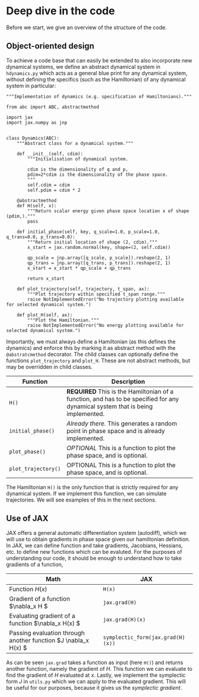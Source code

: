 # Deep dive in the code

Before we start, we give an overview of the structure of the code.


## Object-oriented design

To achieve a code base that can easily be extended to also incorporate new dynamical systems, we define an abstract dynamical system in `hdynamics.py` which acts as a general blue print for any dynamical system, without defining the specifics (such as the Hamiltonian) of any dynamical system in particular:


```
"""Implementation of dynamics (e.g. specification of Hamiltonians)."""

from abc import ABC, abstractmethod

import jax
import jax.numpy as jnp


class Dynamics(ABC):
    """Abstract class for a dynamical system."""

    def __init__(self, cdim):
        """Initialisation of dynamical system.

        cdim is the dimensionality of q and p,
        pdim=2*cdim is the dimensionality of the phase space.
        """
        self.cdim = cdim
        self.pdim = cdim * 2

    @abstractmethod
    def H(self, x):
        """Return scalar energy given phase space location x of shape (pdim,)."""
        pass

    def initial_phase(self, key, q_scale=1.0, p_scale=1.0, q_trans=0.0, p_trans=0.0):
        """Return initial location of shape (2, cdim)."""
        x_start = jax.random.normal(key, shape=(2, self.cdim))

        qp_scale = jnp.array([q_scale, p_scale]).reshape(2, 1)
        qp_trans = jnp.array([q_trans, p_trans]).reshape(2, 1)
        x_start = x_start * qp_scale + qp_trans

        return x_start

    def plot_trajectory(self, trajectory, t_span, ax):
        """Plot trajectory within specified t_span range."""
        raise NotImplementedError("No trajectory plotting available for selected dynamical system.")

    def plot_H(self, ax):
        """Plot the Hamiltonian."""
        raise NotImplementedError("No energy plotting available for selected dynamical system.")
```


Importantly, we must always define a Hamiltonian (as this defines the dynamics) and enforce this by marking it as abstract method with the ```@abstratcmethod``` decorator. The child classes can optionally define the functions ```plot_trajectory``` and ```plot_H```. These are not abstract methods, but may be overridden in child classes.

| Function      | Description |
| ----------- | ----------- |
| `H()`      | <b>REQUIRED</b> This is the Hamiltonian of a function, and has to be specified for any dynamical system that is being implemented.   |
| `initial_phase()`   | <i>Already there.</i> This generates a random point in phase space and is already implemented.  |
| `plot_phase()`   | <i>OPTIONAL</i> This is a function to plot the phase space, and is optional.    |
| `plot_trajectory()`   | </i>OPTIONAL</i>  This is a function to plot the phase space, and is optional.      |

The Hamiltonian `H()` is the only function that is strictly required for any dynamical system. If we implement this function, we can simulate trajectories. We will see examples of this in the next sections.

## Use of JAX

JAX offers a general automatic differentiation system (autodiff), which we will use to obtain gradients in phase space given our hamiltonian definition. In JAX, we can define function and take gradients, Jacobians, Hessians, etc. to define new functions which can be evaluted. For the purposes of understanding our code, it should be enough to understand how to take gradients of a function,

| Math      | JAX |
| ----------- | ----------- |
| Function $H(x)$ | `H(x)`  |
| Gradient of a function $\nabla_x H $  | `jax.grad(H)`
| Evaluating gradient of a function $\nabla_x H(x) $  | `jax.grad(H)(x)`
| Passing evaluation through another function $J \nabla_x H(x) $  | `symplectic_form(jax.grad(H)(x))`

As can be seen `jax.grad` takes a function as input (here `H()`) and returns another function, namely the gradient of $H$. This function we can evaluate to find the gradient of $H$ evaluated at $x$. Lastly, we implement the symplectic form $J$ in `utils.py` which we can apply to the evaluated gradient. This will be useful for our purposes, because it gives us the <i>symplectic gradient</i>.